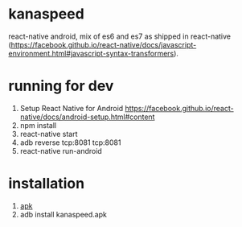 # kanaspeed

react-native android, mix of es6 and es7 as shipped in react-native
(https://facebook.github.io/react-native/docs/javascript-environment.html#javascript-syntax-transformers).

# running for dev

1. Setup React Native for Android https://facebook.github.io/react-native/docs/android-setup.html#content
1. npm install
1. react-native start
2. adb reverse tcp:8081 tcp:8081
3. react-native run-android

# installation
1. [apk](https://github.com/cy/kanaspeed/raw/master/kanaspeed.apk)
2. adb install kanaspeed.apk

